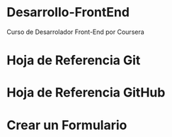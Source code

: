 # Desarrollo-FrontEnd
Curso de Desarrolador Front-End por Coursera

# Hoja de Referencia Git

# Hoja de Referencia GitHub

# Crear un Formulario
